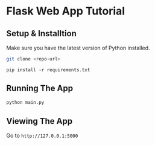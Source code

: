 # Flask Web App Tutorial

## Setup & Installtion

Make sure you have the latest version of Python installed.

```bash
git clone <repo-url>
```

```bashrr
pip install -r requirements.txt
```

## Running The App

```bash
python main.py
```

## Viewing The App

Go to `http://127.0.0.1:5000`
